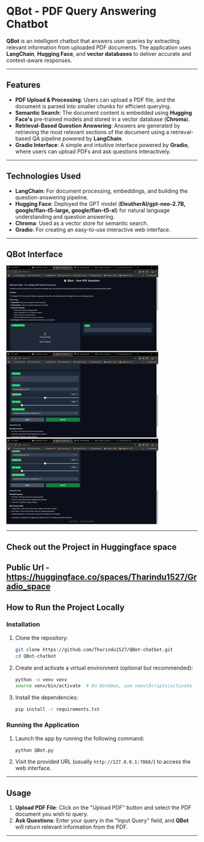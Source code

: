# QBot - PDF Query Answering Chatbot


**QBot** is an intelligent chatbot that answers user queries by extracting relevant information from uploaded PDF documents. The application uses **LangChain**, **Hugging Face**, and **vector databases** to deliver accurate and context-aware responses.

---

## **Features**

- **PDF Upload & Processing**: Users can upload a PDF file, and the document is parsed into smaller chunks for efficient querying.
- **Semantic Search**: The document content is embedded using **Hugging Face's** pre-trained models and stored in a vector database (**Chroma**).
- **Retrieval-Based Question Answering**: Answers are generated by retrieving the most relevant sections of the document using a retrieval-based QA pipeline powered by **LangChain**.
- **Gradio Interface**: A simple and intuitive interface powered by **Gradio**, where users can upload PDFs and ask questions interactively.

---

## **Technologies Used**

- **LangChain**: For document processing, embeddings, and building the question-answering pipeline.
- **Hugging Face**: Deployed the GPT model (**EleutherAI/gpt-neo-2.7B, google/flan-t5-large, google/flan-t5-xl**) for natural language understanding and question answering.
- **Chroma**: Used as a vector store for semantic search.
- **Gradio**: For creating an easy-to-use interactive web interface.

---

## **QBot Interface**

<p align="left">
  <img src="https://github.com/Tharindu1527/QBot-chatbot/blob/main/QBot%20Interface%20Images/1.png" alt="Interface 1" width="400">
  <img src="https://github.com/Tharindu1527/QBot-chatbot/blob/main/QBot%20Interface%20Images/2.png" alt="Interface 2" width="400">
  <img src="https://github.com/Tharindu1527/QBot-chatbot/blob/main/QBot%20Interface%20Images/3.png" alt="Interface 3" width="400">
</p>

---
## **Check out the Project in Huggingface space**
Public Url - https://huggingface.co/spaces/Tharindu1527/Gradio_space
---
## **How to Run the Project Locally**

### Installation

1. Clone the repository:
    ```bash
    git clone https://github.com/Tharindu1527/QBot-chatbot.git
    cd QBot-chatbot
    ```

2. Create and activate a virtual environment (optional but recommended):
    ```bash
    python -m venv venv
    source venv/bin/activate  # On Windows, use venv\Scripts\activate
    ```

3. Install the dependencies:
    ```bash
    pip install -r requirements.txt
    ```

### Running the Application

1. Launch the app by running the following command:
    ```bash
    python QBot.py
    ```

2. Visit the provided URL (usually `http://127.0.0.1:7860/`) to access the web interface.

---

## **Usage**

1. **Upload PDF File**: Click on the "Upload PDF" button and select the PDF document you wish to query.
2. **Ask Questions**: Enter your query in the "Input Query" field, and **QBot** will return relevant information from the PDF.

---
